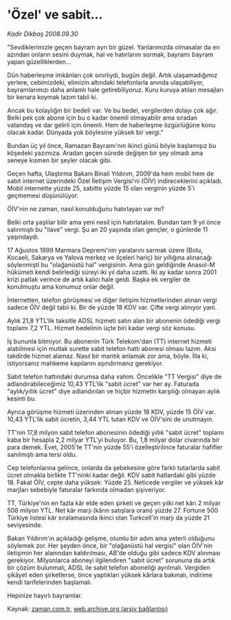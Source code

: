# 'Özel' ve sabit...

*Kadir Dikbaş 2008.09.30*

<tr><td class="metin" colspan="2" style="padding-top: 20px; padding-left: 5px; padding-right: 10px;">"Sevdiklerimizle geçen bayram ayrı bir güzel. Yanlarımızda olmasalar da en azından onların sesini duymak, hal ve hatırlarını sormak, bayramı bayram yapan güzelliklerden...</td></tr><tr><td class="metin" colspan="2" style="padding-top: 20px; padding-left: 5px; padding-right: 10px;"><p>Dün haberleşme imkânları çok sınırlıydı, bugün değil. Artık ulaşamadığımız yerlere, cebimizdeki, elimizin altındaki telefonlarla anında ulaşabiliyor, bayramlarımızı daha anlamlı hale getirebiliyoruz. Kuru kuruya atılan mesajları bir kenara koymak lazım tabii ki. 
<p> Ancak bu kolaylığın bir bedeli var. Ve bu bedel, vergilerden dolayı çok ağır. Belki pek çok abone için bu o kadar önemli olmayabilir ama sıradan vatandaş ve dar gelirli için önemli. Hem de haberleşme özgürlüğüne konu olacak kadar. Dünyada yok böylesine yüksek bir vergi."
<p> Bundan üç yıl önce, Ramazan Bayramı'nın ikinci günü böyle başlamışız bu köşedeki yazımıza. Aradan geçen sürede değişen bir şey olmadı ama seneye kısmen bir şeyler olacak gibi.
<p> Geçen hafta, Ulaştırma Bakanı Binali Yıldırım, 2009'da hem mobil hem de sabit internet üzerindeki Özel İletişim Vergisi'ni (ÖİV) indireceklerini açıkladı. Mobil internette yüzde 25, sabitte yüzde 15 olan verginin yüzde 5'i geçmemesi düşünülüyor.
<p> ÖİV'nin ne zaman, nasıl konulduğunu hatırlayan var mı? 
<p> Belki orta yaşlılar bilir ama yeni nesil için hatırlatalım. Bundan tam 9 yıl önce salınmıştı bu "ilave" vergi. Şu an 20 yaşında olan gençler, o günlerde 11 yaşındaydı.
<p> 17 Ağustos 1999 Marmara Depremi'nin yaralarını sarmak üzere (Bolu, Kocaeli, Sakarya ve Yalova merkez ve ilçeleri hariç) bir yıllığına alınacağı söylenmişti bu "olağanüstü hal" vergisinin. Ama gün geldiğinde Anasol-M hükümeti kendi belirlediği süreyi iki yıl daha uzattı. İki ay kadar sonra 2001 krizi patlak verince de artık kalıcı hale geldi. Başka ek vergiler de konulmuştu ama konumuz onlar değil.
<p> İnternetten, telefon görüşmesi ve diğer iletişim hizmetlerinden alınan vergi sadece ÖİV değil tabii ki. Bir de yüzde 18 KDV var. Çifte vergi alınıyor yani. 
<p> Aylık 21,8 YTL'lik taksitle ADSL hizmeti satın alan bir abonenin ödediği vergi toplamı 7,2 YTL. Hizmet bedelinin üçte biri kadar vergi söz konusu.
<p> İş bununla bitmiyor. Bu abonenin Türk Telekom'dan (TT) internet hizmeti alabilmesi için mutlak surette sabit telefon hattı abonesi olması lazım. Aksi takdirde hizmet alamaz. Nasıl bir mantık anlamak zor ama, böyle. İlla ki, istiyorsanız mahkeme kapılarını aşındırmanız gerekiyor.
<p> Sabit telefon hattındaki durumsa daha vahim. Öncelikle "TT Vergisi" diye de adlandırabileceğimiz 10,43 YTL'lik "sabit ücret" var her ay. Faturada "aylık/yıllık ücret" diye adlandırılan ve hiçbir hizmetin karşılığı olmayan aylık kesinti bu.
<p> Ayrıca görüşme hizmeti üzerinden alınan yüzde 18 KDV, yüzde 15 ÖİV var. 10,43 YTL'lik sabit ücretin, 3,44 YTL tutan KDV ve ÖİV'sini de unutmayın.
<p> TT'nin 17,8 milyon sabit telefon abonesinin ödediği yıllık "sabit ücret" toplamı kaba bir hesapla 2,2 milyar YTL'yi buluyor. Bu, 1,8 milyar dolar civarında bir para demek. Evet, 2005'te TT'nin yüzde 55'i özelleştirilince faturalar hafifler sanılmıştı ama tersi oldu.
<p> Cep telefonlarına gelince, onlarda da şebekesine göre farklı tutarlarda sabit ücret olmakla birlikte TT'ninki kadar değil. KDV sabit hatlardaki gibi yüzde 18. Fakat ÖİV, cepte daha yüksek: Yüzde 25. Neticede vergiler ve yüksek kâr marjları sebebiyle faturalar farkında olmadan şişiveriyor.
<p> TT, Türkiye'nin en fazla kâr elde eden şirketi ve geçen yılki net kârı 2 milyar 508 milyon YTL. Net kâr marjı (kârın satışlara oranı) yüzde 27. Fortune 500 Türkiye listesi kâr sıralamasında ikinci olan Turkcell'in marjı da yüzde 21 seviyesinde.
<p> Bakan Yıldırım'ın açıkladığı gelişme, olumlu bir adım ama yeterli olduğunu söylemek zor. Her şeyden önce, bir "olağanüstü hal vergisi" olan ÖİV'nin iletişimin her alanından kaldırılması, AB'de olduğu gibi sadece KDV alınması gerekiyor. Milyonlarca aboneyi ilgilendiren "sabit ücret" sorununa da artık bir çözüm bulunmalı, ADSL ile sabit telefon aboneliği ayrılmalı. Vergiden şikâyet eden şirketlerse, önce yaptıkları yüksek kârlara bakmalı, indirime kendi tarifelerinden başlamalı.
<p> Hepinize hayırlı bayramlar.<br/></p></p></p></p></p></p></p></p></p></p></p></p></p></p></p></p></p></td></tr>

Kaynak: [zaman.com.tr](http://zaman.com.tr/yazar.do?yazino=744124), [web.archive.org (arşiv bağlantısı)](http://web.archive.org/web/20081013170126/http://www.zaman.com.tr:80/yazar.do?yazino=744124)

